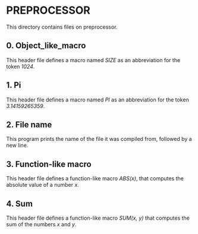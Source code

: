 # PREPROCESSOR
This directory contains files on preprocessor.

## 0. Object_like_macro
This header file defines a macro named *SIZE* as an abbreviation for the token
*1024*.

## 1. Pi
This header file defines a macro named *PI* as an abbreviation for the token
*3.14159265359*.

## 2. File name
This program prints the name of the file it was compiled from, followed by a
new line.

## 3. Function-like macro
This header file defines a function-like macro *ABS(x)*, that computes the
absolute value of a number *x*.

## 4. Sum
This header file defines a function-like macro *SUM(x, y)* that computes the sum
of the numbers *x* and *y*.
